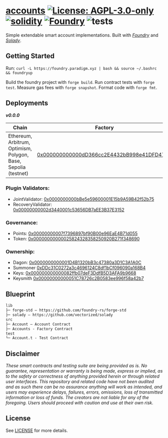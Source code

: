 # [accounts](https://github.com/nanidao/accounts)  [![License: AGPL-3.0-only](https://img.shields.io/badge/License-AGPL-black.svg)](https://opensource.org/license/agpl-v3/) [![solidity](https://img.shields.io/badge/solidity-%5E0.8.19-black)](https://docs.soliditylang.org/en/v0.8.19/) [![Foundry](https://img.shields.io/badge/Built%20with-Foundry-000000.svg)](https://getfoundry.sh/) ![tests](https://github.com/nanidao/accounts/actions/workflows/ci.yml/badge.svg)

Simple extendable smart account implementations. Built with *[Foundry](https://github.com/foundry-rs/forge-std)* and *[Solady](https://github.com/vectorized/solady)*.

## Getting Started

Run: `curl -L https://foundry.paradigm.xyz | bash && source ~/.bashrc && foundryup`

Build the foundry project with `forge build`. Run contract tests with `forge test`. Measure gas fees with `forge snapshot`. Format code with `forge fmt`.

## Deployments

***v0.0.0***

Chain           | Factory                                 | Implementation                          | Commit
----------------|-----------------------------------------|-----------------------------------------|------------------------------------------
Ethereum, Arbitrum, Optimism, Polygon, Base, Sepolia (testnet) | [0x000000000000dD366cc2E4432bB998e41DFD47C7](https://etherscan.io/address/0x000000000000dD366cc2E4432bB998e41DFD47C7#code) | [0x0000000000001C05075915622130c16f6febC541](https://etherscan.io/address/0x0000000000001C05075915622130c16f6febC541#code) | [77bc49fdf9f9695af1971cc6573500dfc7fb9786](https://github.com/NaniDAO/Account/commit/77bc49fdf9f9695af1971cc6573500dfc7fb9786)

### Plugin Validators:

* JointValidator: [0x0000000000bBe5e59600001E15b9A59B42f52b75](https://etherscan.io/address/0x0000000000bbe5e59600001e15b9a59b42f52b75#code)
* RecoveryValidator: [0x00000000002d3440001c53656DB7aEE3B37E3152](https://etherscan.io/address/0x00000000002d3440001c53656db7aee3b37e3152#code)

### Governance:

* Points: [0x00000000007f7396897bf90B00e96EaE4B71d055](https://etherscan.io/address/0x00000000007f7396897bf90b00e96eae4b71d055#code)
* Token: [0x00000000000025824328358250920B271f348690](https://etherscan.io/address/0x00000000000025824328358250920b271f348690)

### Ownership:

* Dagon: [0x0000000000001D4B1320bB3c47380a3D1C3A1A0C](https://etherscan.io/address/0x0000000000001d4b1320bb3c47380a3d1c3a1a0c#code)
* Summoner [0xDDc31C0272a3c4696124C8df1bCf096090a168B4](https://etherscan.io/address/0xDDc31C0272a3c4696124C8df1bCf096090a168B4#code)
* Keys: [0x000000000000082ffb07deF3DdfB5D3AFA9b9668](https://etherscan.io/address/0x000000000000082ffb07def3ddfb5d3afa9b9668#code)
* Keysmith [0x00000000000051C78726c2B0583ee996f58a42b7](https://etherscan.io/address/0x00000000000051C78726c2B0583ee996f58a42b7#code)

## Blueprint

```txt
lib
├─ forge-std — https://github.com/foundry-rs/forge-std
├─ solady — https://github.com/vectorized/solady
src
├─ Account — Account Contract
├─ Accounts - Factory Contract
test
└─ Account.t - Test Contract
```

## Disclaimer

*These smart contracts and testing suite are being provided as is. No guarantee, representation or warranty is being made, express or implied, as to the safety or correctness of anything provided herein or through related user interfaces. This repository and related code have not been audited and as such there can be no assurance anything will work as intended, and users may experience delays, failures, errors, omissions, loss of transmitted information or loss of funds. The creators are not liable for any of the foregoing. Users should proceed with caution and use at their own risk.*

## License

See [LICENSE](./LICENSE) for more details.
